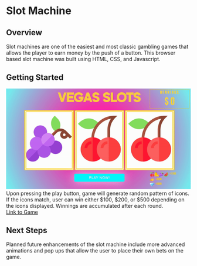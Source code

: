 # Slot Machine
## Overview
Slot machines are one of the easiest and most classic gambling games that allows the player to earn money by the push of a button. This browser based slot machine was built using HTML, CSS, and Javascript. 

## Getting Started
![game-example](./material/slotmachine.gif)  
Upon pressing the play button, game will generate random pattern of icons. If the icons match, user can win either $100, $200, or $500 depending on the icons displayed. Winnings are accumulated after each round.  
[Link to Game](https://jenniferdinh1997.github.io/Slot-Machine/)


## Next Steps
Planned future enhancements of the slot machine include more advanced animations and pop ups that allow the user to place their own bets on the game.
